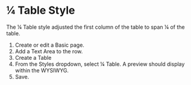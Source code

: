 # ¼ Table Style

The ¼ Table style adjusted the first column of the table to span ¼ of the table.

1. Create or edit a Basic page.
2. Add a Text Area to the row.
3. Create a Table
4. From the Styles dropdown, select ¼ Table. A preview should display within the WYSIWYG.
5. Save.
